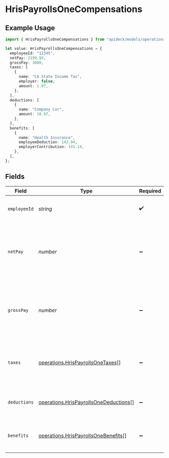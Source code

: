 # HrisPayrollsOneCompensations

## Example Usage

```typescript
import { HrisPayrollsOneCompensations } from "apideck/models/operations";

let value: HrisPayrollsOneCompensations = {
  employeeId: "12345",
  netPay: 2199.93,
  grossPay: 3000,
  taxes: [
    {
      name: "CA State Income Tax",
      employer: false,
      amount: 1.97,
    },
  ],
  deductions: [
    {
      name: "Company Car",
      amount: 10.97,
    },
  ],
  benefits: [
    {
      name: "Health Insurance",
      employeeDeduction: 142.94,
      employerContribution: 141.14,
    },
  ],
};
```

## Fields

| Field                                                                                          | Type                                                                                           | Required                                                                                       | Description                                                                                    | Example                                                                                        |
| ---------------------------------------------------------------------------------------------- | ---------------------------------------------------------------------------------------------- | ---------------------------------------------------------------------------------------------- | ---------------------------------------------------------------------------------------------- | ---------------------------------------------------------------------------------------------- |
| `employeeId`                                                                                   | *string*                                                                                       | :heavy_check_mark:                                                                             | A unique identifier for an object.                                                             | 12345                                                                                          |
| `netPay`                                                                                       | *number*                                                                                       | :heavy_minus_sign:                                                                             | The employee's net pay. Only available when payroll has been processed                         | 2199.93                                                                                        |
| `grossPay`                                                                                     | *number*                                                                                       | :heavy_minus_sign:                                                                             | The employee's gross pay. Only available when payroll has been processed                       | 3000                                                                                           |
| `taxes`                                                                                        | [operations.HrisPayrollsOneTaxes](../../models/operations/hrispayrollsonetaxes.md)[]           | :heavy_minus_sign:                                                                             | An array of employer and employee taxes for the pay period.                                    |                                                                                                |
| `deductions`                                                                                   | [operations.HrisPayrollsOneDeductions](../../models/operations/hrispayrollsonedeductions.md)[] | :heavy_minus_sign:                                                                             | An array of employee deductions for the pay period.                                            |                                                                                                |
| `benefits`                                                                                     | [operations.HrisPayrollsOneBenefits](../../models/operations/hrispayrollsonebenefits.md)[]     | :heavy_minus_sign:                                                                             | An array of employee benefits for the pay period.                                              |                                                                                                |